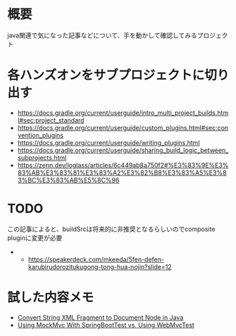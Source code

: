 # 概要
java関連で気になった記事などについて、手を動かして確認してみるプロジェクト<br>

# 各ハンズオンをサブプロジェクトに切り出す
- https://docs.gradle.org/current/userguide/intro_multi_project_builds.html#sec:project_standard
- https://docs.gradle.org/current/userguide/custom_plugins.html#sec:convention_plugins
- https://docs.gradle.org/current/userguide/writing_plugins.html
- https://docs.gradle.org/current/userguide/sharing_build_logic_between_subprojects.html
- https://zenn.dev/loglass/articles/6c449ab8a750f2#%E3%83%9E%E3%83%AB%E3%83%81%E3%83%A2%E3%82%B8%E3%83%A5%E3%83%BC%E3%83%AB%E5%8C%96

# TODO
この記事によると、buildSrcは将来的に非推奨となるらしいのでcomposite pluginに変更が必要<br>
- - https://speakerdeck.com/mkeeda/5fen-defen-karubirudorozitukugong-tong-hua-nojin?slide=12

# 試した内容メモ
- [Convert String XML Fragment to Document Node in Java](https://www.baeldung.com/java-xml-fragment-document-node)
- [Using MockMvc With SpringBootTest vs, Using WebMvcTest](https://www.baeldung.com/spring-mockmvc-vs-webmvctest)